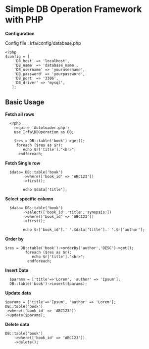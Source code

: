 # Simple DB Operation Framework with PHP

**Configuration**

Config file :  Irfa/config/database.php

    <?php
    $config = [
	    'DB_host' => 'localhost',
	    'DB_name' => 'database_name',
	    'DB_username' => 'yourusername',
	    'DB_password' => 'yourpassword',
	    'DB_port' => '3306',
	    'DB_driver' => 'mysql',
	   ];

**<h2>Basic Usage</h2>**
**Fetch all rows**
  

      <?php
        require 'Autoloader.php';
        use Irfa\DBOperation as DB;
        
        $res = DB::table('book')->get();
         foreach ($res as $r):
            echo $r['title']."<br>";
          endforeach;
	
**Fetch Single row**

 

      $data= DB::table('book')
        	->where(['book_id' => 'ABC123'])
        	->first();
        	
        	echo $data['title'];
**Select specific column**

      $data= DB::table('book')
	        ->select(['book_id','title','synopsis'])
        	->where(['book_id' => 'ABC123'])
        	->first();
        	
        	echo $r['book_id'].' '.$data['title'].' '.$r['author'];
**Order by**

 

    $res = DB::table('book')->orderBy('author','DESC')->get();
             foreach ($res as $r):
                echo $r['title']."<br>";
              endforeach;

  **Insert Data**
  

      $params = ['title'=>'Lorem', 'author' => 'Ipsum'];
      DB::table('book')->insert($params);
 **Update data**
 

    $params = ['title'=>'Ipsum', 'author' => 'Lorem'];
    DB::table('book')
	->where(['book_id' => 'ABC123'])
	->update($params);
	
**Delete data**

    DB::table('book')
    	->where(['book_id' => 'ABC123'])
    	->delete();

